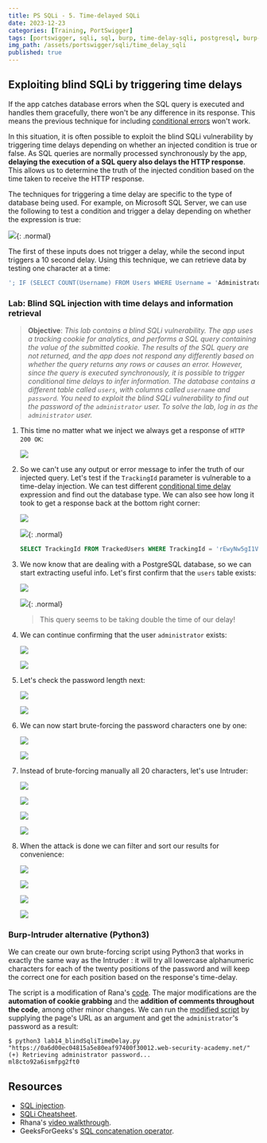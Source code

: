 ```yaml
---
title: PS SQLi - 5. Time-delayed SQLi
date: 2023-12-23
categories: [Training, PortSwigger]
tags: [portswigger, sqli, sql, burp, time-delay-sqli, postgresql, burp-intruder, python3]
img_path: /assets/portswigger/sqli/time_delay_sqli
published: true
---
```


## Exploiting blind SQLi by triggering time delays

If the app catches database errors when the SQL query is executed and handles them gracefully, there won't be any difference in its response. This means the previous technique for including [conditional errors](https://cspanias.github.io/posts/PS-SQLi-4.-Error-based-SQLi/) won't work.

In this situation, it is often possible to exploit the blind SQLi vulnerability by triggering time delays depending on whether an injected condition is true or false. As SQL queries are normally processed synchronously by the app, **delaying the execution of a SQL query also delays the HTTP response**. This allows us to determine the truth of the injected condition based on the time taken to receive the HTTP response.

The techniques for triggering a time delay are specific to the type of database being used. For example, on Microsoft SQL Server, we can use the following to test a condition and trigger a delay depending on whether the expression is true:

![](microsoft_sql_server.png){: .normal}

The first of these inputs does not trigger a delay, while the second input triggers a 10 second delay. Using this technique, we can retrieve data by testing one character at a time:

```sql
'; IF (SELECT COUNT(Username) FROM Users WHERE Username = 'Administrator' AND SUBSTRING(Password, 1, 1) > 'm') = 1 WAITFOR DELAY '0:0:{delay}'--
```

### Lab: Blind SQL injection with time delays and information retrieval

> **Objective**: _This lab contains a blind SQLi vulnerability. The app uses a tracking cookie for analytics, and performs a SQL query containing the value of the submitted cookie. The results of the SQL query are not returned, and the app does not respond any differently based on whether the query returns any rows or causes an error. However, since the query is executed synchronously, it is possible to trigger conditional time delays to infer information. The database contains a different table called `users`, with columns called `username` and `password`. You need to exploit the blind SQLi vulnerability to find out the password of the `administrator` user. To solve the lab, log in as the `administrator` user._

1. This time no matter what we inject we always get a response of `HTTP 200 OK`:

    ![](lab1_test_sqli.png)

2. So we can't use any output or error message to infer the truth of our injected query. Let's test if the `TrackingId` parameter is vulnerable to a time-delay injection. We can test different [conditional time delay](https://portswigger.net/web-security/sql-injection/cheat-sheet) expression and find out the database type. We can also see how long it took to get a response back at the bottom right corner:

    ![](lab1_test_version.png)

    ![](lab1_milliseconds.png){: .normal}

    ```sql
    SELECT TrackingId FROM TrackedUsers WHERE TrackingId = 'rEwyNw5gI1VsAfPW' || (SELECT CASE WHEN ( (SELECT COUNT(version())) = 1) THEN pg_sleep(10) ELSE pg_sleep(0) END)--
    ```

3. We now know that are dealing with a PostgreSQL database, so we can start extracting useful info. Let's first confirm that the `users` table exists:

    ![](lab1_test_users.png)

    ![](lab1_time_users.png){: .normal}

    > This query seems to be taking double the time of our delay!

3. We can continue confirming that the user `administrator` exists:

    ![](lab1_test_admin.png)

    ![](lab1_time_admin.png)

4. Let's check the password length next:

    ![](lab1_pass_length.png)

    ![](lab1_time_pass_length.png)

5. We can now start brute-forcing the password characters one by one:

    ![](lab1_test_first_letter.png)

    ![](lab1_time_first_letter.png)

6. Instead of brute-forcing manually all 20 characters, let's use Intruder:

    ![](lab1_intruder_pos.png)

    ![](lab1_intruder_payload_1.png)

    ![](lab1_intruder_payload_2.png)

    ![](lab1_intruder_threads.png)

7. When the attack is done we can filter and sort our results for convenience:

    ![](lab1_intruder_highlight.png)

    ![](lab1_intruder_highlight_1.png)

    ![](lab1_intruder_highlight_2.png)

    ![](lab1_solved.png)

### Burp-Intruder alternative (Python3)

We can create our own brute-forcing script using Python3 that works in exactly the same way as the Intruder : it will try all lowercase alphanumeric characters for each of the twenty positions of the password and will keep the correct one for each position based on the response's time-delay.

The script is a modification of Rana's [code](https://raw.githubusercontent.com/rkhal101/Web-Security-Academy-Series/main/sql-injection/lab-14/sqli-lab-14.py). The major modifications are the **automation of cookie grabbing** and the **addition of comments throughout the code**, among other minor changes. We can run the [modified script](https://github.com/CSpanias/cspanias.github.io/blob/main/assets/portswigger/sqli/time_delay_sqli/lab14_blindSqliTimeDelay.py) by supplying the page's URL as an argument and get the `administrator`'s password as a result:

```shell
$ python3 lab14_blindSqliTimeDelay.py "https://0a6d00ec04815a5e80eaf97400f30012.web-security-academy.net/"
(+) Retrieving administrator password...
ml8cto92a6ismfpg2ft0
```
## Resources

- [SQL injection](https://portswigger.net/web-security/learning-paths/sql-injection).
- [SQLi Cheatsheet](https://portswigger.net/web-security/sql-injection/cheat-sheet).
- Rhana's [video walkthrough](https://www.youtube.com/watch?v=6RQDafoyfgQ).
- GeeksForGeeks's [SQL concatenation operator](https://www.geeksforgeeks.org/sql-concatenation-operator/).